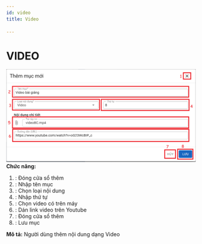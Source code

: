 ```yaml
---
id: video
title: Video

---
```


# VIDEO

![Trang Chủ](../../static/img/soan-hoc-lieu-so/video/them-video.png)  
__Chức năng:__ 
1. <img src="/docs-lms/img/chung/dong.png" alt="" width="30" />: Đóng cửa sổ thêm
2. <img src="/docs-lms/img/chung/ten-muc.png" alt="" width="80" />: Nhập tên mục
3. <img src="/docs-lms/img/soan-hoc-lieu-so/video/loai.png" alt="" width="100" />: Chọn loại nội dung
4. <img src="/docs-lms/img/chung/thu-tu.png" alt="" width="60" />: Nhập thứ tự
5. <img src="/docs-lms/img/soan-hoc-lieu-so/video/tep.png" alt="" width="220" />: Chọn video có trên máy
6. <img src="/docs-lms/img/soan-hoc-lieu-so/video/link.png" alt="" width="290" />: Dán link video trên Youtube
7. <img src="/docs-lms/img/chung/huy.png" alt="" width="40" />: Đóng cửa sổ thêm
8. <img src="/docs-lms/img/chung/luu.png" alt="" width="50" />: Lưu mục  

__Mô tả:__ Người dùng thêm nội dung dạng Video
